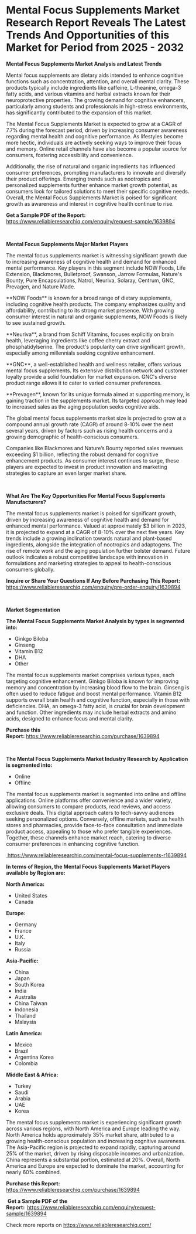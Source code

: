 <p><h1>Mental Focus Supplements Market Research Report Reveals The Latest Trends And Opportunities of this Market for Period from 2025 - 2032</h1></p><p><strong>Mental Focus Supplements Market Analysis and Latest Trends</strong></p>
<p><p>Mental focus supplements are dietary aids intended to enhance cognitive functions such as concentration, attention, and overall mental clarity. These products typically include ingredients like caffeine, L-theanine, omega-3 fatty acids, and various vitamins and herbal extracts known for their neuroprotective properties. The growing demand for cognitive enhancers, particularly among students and professionals in high-stress environments, has significantly contributed to the expansion of this market.</p><p>The Mental Focus Supplements Market is expected to grow at a CAGR of 7.7% during the forecast period, driven by increasing consumer awareness regarding mental health and cognitive performance. As lifestyles become more hectic, individuals are actively seeking ways to improve their focus and memory. Online retail channels have also become a popular source for consumers, fostering accessibility and convenience. </p><p>Additionally, the rise of natural and organic ingredients has influenced consumer preferences, prompting manufacturers to innovate and diversify their product offerings. Emerging trends such as nootropics and personalized supplements further enhance market growth potential, as consumers look for tailored solutions to meet their specific cognitive needs. Overall, the Mental Focus Supplements Market is poised for significant growth as awareness and interest in cognitive health continue to rise.</p></p>
<p><strong>Get a Sample PDF of the Report:&nbsp;</strong> <a href="https://www.reliableresearchiq.com/enquiry/request-sample/1639894?utm_campaign=1082&utm_medium=2&utm_source=Github&utm_content=ia&utm_term=06022025&utm_id=mental-focus-supplements">https://www.reliableresearchiq.com/enquiry/request-sample/1639894</a></p>
<p>&nbsp;</p>
<p><strong>Mental Focus Supplements Major Market Players</strong></p>
<p><p>The mental focus supplements market is witnessing significant growth due to increasing awareness of cognitive health and demand for enhanced mental performance. Key players in this segment include NOW Foods, Life Extension, Blackmores, Bulletproof, Swanson, Jarrow Formulas, Nature's Bounty, Pure Encapsulations, Natrol, Neuriva, Solaray, Centrum, GNC, Prevagen, and Nature Made.</p><p>**NOW Foods** is known for a broad range of dietary supplements, including cognitive health products. The company emphasizes quality and affordability, contributing to its strong market presence. With growing consumer interest in natural and organic supplements, NOW Foods is likely to see sustained growth.</p><p>**Neuriva**, a brand from Schiff Vitamins, focuses explicitly on brain health, leveraging ingredients like coffee cherry extract and phosphatidylserine. The product's popularity can drive significant growth, especially among millennials seeking cognitive enhancement.</p><p>**GNC**, a well-established health and wellness retailer, offers various mental focus supplements. Its extensive distribution network and customer loyalty provide a solid foundation for market expansion. GNC's diverse product range allows it to cater to varied consumer preferences.</p><p>**Prevagen**, known for its unique formula aimed at supporting memory, is gaining traction in the supplements market. Its targeted approach may lead to increased sales as the aging population seeks cognitive aids.</p><p>The global mental focus supplements market size is projected to grow at a compound annual growth rate (CAGR) of around 8-10% over the next several years, driven by factors such as rising health concerns and a growing demographic of health-conscious consumers.</p><p>Companies like Blackmores and Nature’s Bounty reported sales revenues exceeding $1 billion, reflecting the robust demand for cognitive enhancement products. As consumer interest continues to surge, these players are expected to invest in product innovation and marketing strategies to capture an even larger market share.</p></p>
<p>&nbsp;</p>
<p><strong>What Are The Key Opportunities For Mental Focus Supplements Manufacturers?</strong></p>
<p><p>The mental focus supplements market is poised for significant growth, driven by increasing awareness of cognitive health and demand for enhanced mental performance. Valued at approximately $3 billion in 2023, it is projected to expand at a CAGR of 8-10% over the next five years. Key trends include a growing inclination towards natural and plant-based ingredients, alongside the integration of nootropics and adaptogens. The rise of remote work and the aging population further bolster demand. Future outlook indicates a robust competitive landscape with innovation in formulations and marketing strategies to appeal to health-conscious consumers globally.</p></p>
<p><strong>Inquire or Share Your Questions If Any Before Purchasing This Report:</strong> <a href="https://www.reliableresearchiq.com/enquiry/pre-order-enquiry/1639894?utm_campaign=1082&utm_medium=2&utm_source=Github&utm_content=ia&utm_term=06022025&utm_id=mental-focus-supplements">https://www.reliableresearchiq.com/enquiry/pre-order-enquiry/1639894</a></p>
<p>&nbsp;</p>
<p><strong>Market Segmentation</strong></p>
<p><strong>The Mental Focus Supplements Market Analysis by types is segmented into:</strong></p>
<p><ul><li>Ginkgo Biloba</li><li>Ginseng</li><li>Vitamin B12</li><li>DHA</li><li>Other</li></ul></p>
<p><p>The mental focus supplements market comprises various types, each targeting cognitive enhancement. Ginkgo Biloba is known for improving memory and concentration by increasing blood flow to the brain. Ginseng is often used to reduce fatigue and boost mental performance. Vitamin B12 supports overall brain health and cognitive function, especially in those with deficiencies. DHA, an omega-3 fatty acid, is crucial for brain development and function. Other ingredients may include herbal extracts and amino acids, designed to enhance focus and mental clarity.</p></p>
<p><strong>Purchase this Report:&nbsp;</strong><a href="https://www.reliableresearchiq.com/purchase/1639894?utm_campaign=1082&utm_medium=2&utm_source=Github&utm_content=ia&utm_term=06022025&utm_id=mental-focus-supplements">https://www.reliableresearchiq.com/purchase/1639894</a></p>
<p>&nbsp;</p>
<p><strong>The Mental Focus Supplements Market Industry Research by Application is segmented into:</strong></p>
<p><ul><li>Online</li><li>Offline</li></ul></p>
<p><p>The mental focus supplements market is segmented into online and offline applications. Online platforms offer convenience and a wider variety, allowing consumers to compare products, read reviews, and access exclusive deals. This digital approach caters to tech-savvy audiences seeking personalized options. Conversely, offline markets, such as health stores and pharmacies, provide face-to-face consultation and immediate product access, appealing to those who prefer tangible experiences. Together, these channels enhance market reach, catering to diverse consumer preferences in enhancing cognitive function.</p></p>
<p><a href="https://www.reliableresearchiq.com/mental-focus-supplements-r1639894?utm_campaign=1082&utm_medium=2&utm_source=Github&utm_content=ia&utm_term=06022025&utm_id=mental-focus-supplements">&nbsp;https://www.reliableresearchiq.com/mental-focus-supplements-r1639894</a></p>
<p><strong>In terms of Region, the Mental Focus Supplements Market Players available by Region are:</strong></p>
<p>
    <p> <strong> North America: </strong>
        <ul>
            <li>United States</li>
            <li>Canada</li>
        </ul>
        </p> 
    <p> <strong> Europe: </strong>
        <ul>
            <li>Germany</li>
            <li>France</li>
            <li>U.K.</li>
            <li>Italy</li>
            <li>Russia</li>
        </ul>
        </p> 
    <p> <strong> Asia-Pacific: </strong>
        <ul>
            <li>China</li>
            <li>Japan</li>
            <li>South Korea</li>
            <li>India</li>
            <li>Australia</li>
            <li>China Taiwan</li>
            <li>Indonesia</li>
            <li>Thailand</li>
            <li>Malaysia</li>
        </ul>
        </p> 
    <p> <strong> Latin America: </strong>
        <ul>
            <li>Mexico</li>
            <li>Brazil</li>
            <li>Argentina Korea</li>
            <li>Colombia</li>
        </ul>
        </p> 
    <p> <strong> Middle East & Africa: </strong>
        <ul>
            <li>Turkey</li>
            <li>Saudi</li>
            <li>Arabia</li>
            <li>UAE</li>
            <li>Korea</li>
        </ul>
    </p>
    </p>
<p><p>The mental focus supplements market is experiencing significant growth across various regions, with North America and Europe leading the way. North America holds approximately 35% market share, attributed to a growing health-conscious population and increasing cognitive awareness. The Asia-Pacific region is projected to expand rapidly, capturing around 25% of the market, driven by rising disposable incomes and urbanization. China represents a substantial portion, estimated at 20%. Overall, North America and Europe are expected to dominate the market, accounting for nearly 60% combined.</p></p>
<p><strong>Purchase this Report: </strong><a href="https://www.reliableresearchiq.com/purchase/1639894?utm_campaign=1082&utm_medium=2&utm_source=Github&utm_content=ia&utm_term=06022025&utm_id=mental-focus-supplements">https://www.reliableresearchiq.com/purchase/1639894</a></p>
<p>&nbsp;<strong>Get a Sample PDF of the Report:&nbsp;&nbsp;</strong><a href="https://www.reliableresearchiq.com/enquiry/request-sample/1639894?utm_campaign=1082&utm_medium=2&utm_source=Github&utm_content=ia&utm_term=06022025&utm_id=mental-focus-supplements">https://www.reliableresearchiq.com/enquiry/request-sample/1639894</a></p>
<p><strong></strong></p>
<p>Check more reports on <a href="https://www.reliableresearchiq.com/?utm_campaign=1082&utm_medium=2&utm_source=Github&utm_content=ia&utm_term=06022025&utm_id=mental-focus-supplements">https://www.reliableresearchiq.com/</a></p>
